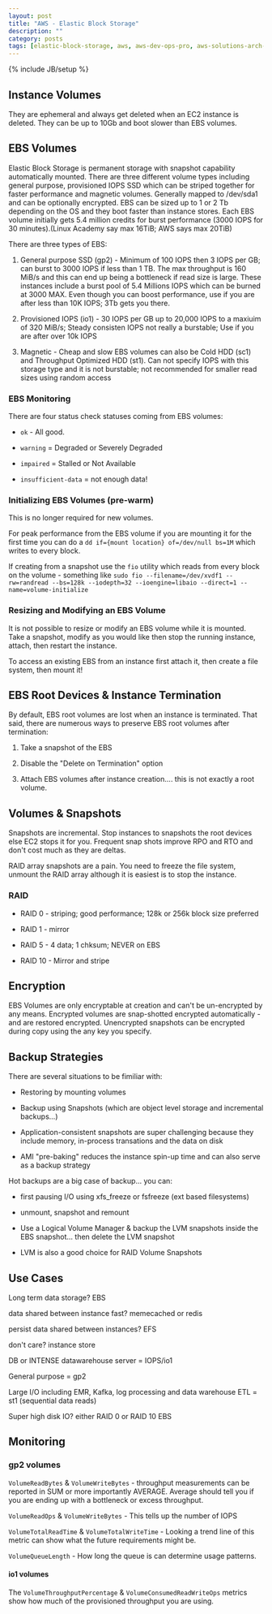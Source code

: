 ```yaml
---
layout: post
title: "AWS - Elastic Block Storage"
description: ""
category: posts
tags: [elastic-block-storage, aws, aws-dev-ops-pro, aws-solutions-arch-pro]
---
```

{% include JB/setup %}

## Instance Volumes

They are ephemeral and always get deleted when an EC2 instance is deleted. They can be up to 10Gb and boot slower than EBS volumes.

## EBS Volumes

Elastic Block Storage is permanent storage with snapshot capability automatically mounted. There are three different volume types including general purpose, provisioned IOPS SSD which can be striped together for faster performance and magnetic volumes. Generally mapped to /dev/sda1 and can be optionally encrypted. EBS can be sized up to 1 or 2 Tb depending on the OS and they boot faster than instance stores. Each EBS volume initially gets 5.4 million credits for burst performance (3000 IOPS for 30 minutes).(Linux Academy say max 16TiB; AWS says max 20TiB)

There are three types of EBS:

1. General purpose SSD (gp2) - Minimum of 100 IOPS then 3 IOPS per GB; can burst to 3000 IOPS if less than 1 TB. The max throughput is 160 MiB/s and this can end up being a bottleneck if read size is large. These instances include a burst pool of 5.4 Millions IOPS which can be burned at 3000 MAX. Even though you can boost performance, use if you are after less than 10K IOPS; 3Tb gets you there. 

2. Provisioned IOPS (io1) - 30 IOPS per GB up to 20,000 IOPS to a maxiuim of 320 MiB/s; Steady consisten IOPS not really a burstable; Use if you are after over 10k IOPS

3. Magnetic - Cheap and slow EBS volumes can also be Cold HDD (sc1) and Throughput Optimized HDD (st1). Can not specify IOPS with this storage type and it is not burstable; not recommended for smaller read sizes using random access

### EBS Monitoring

There are four status check statuses coming from EBS volumes:

- `ok` - All good.

- `warning` = Degraded or Severely Degraded

- `impaired` = Stalled or Not Available 

- `insufficient-data` = not enough data!

### Initializing EBS Volumes (pre-warm)

This is no longer required for new volumes.

For peak performance from the EBS volume if you are mounting it for the first time you can do a `dd if={mount location} of=/dev/null bs=1M` which writes to every block. 

If creating from a snapshot use the `fio` utility which reads from every block on the volume - something like `sudo fio --filename=/dev/xvdf1 --rw=randread --bs=128k --iodepth=32 --ioengine=libaio --direct=1 --name=volume-initialize`


### Resizing and Modifying an EBS Volume

It is not possible to resize or modify an EBS volume while it is mounted. Take a snapshot, modify as you would like then stop the running instance, attach, then restart the instance.

To access an existing EBS from an instance first attach it, then create a file system, then mount it!

## EBS Root Devices &amp; Instance Termination

By default, EBS root volumes are lost when an instance is terminated. That said, there are numerous ways to preserve EBS root volumes after termination:

1. Take a snapshot of the EBS

2. Disable the "Delete on Termination" option

3. Attach EBS volumes after instance creation.... this is not exactly a root volume.

## Volumes &amp; Snapshots

Snapshots are incremental. Stop instances to snapshots the root devices else EC2 stops it for you. Frequent snap shots improve RPO and RTO and don't cost much as they are deltas.

RAID array snapshots are a pain. You need to freeze the file system, unmount the RAID array although it is easiest is to stop the instance.

### RAID

- RAID 0 - striping; good performance; 128k or 256k block size preferred

- RAID 1 - mirror

- RAID 5 - 4 data; 1 chksum; NEVER on EBS

- RAID 10 - Mirror and stripe

## Encryption

EBS Volumes are only encryptable at creation and can't be un-encrypted by any means. Encrypted volumes are snap-shotted encrypted automatically - and are restored encrypted. Unencrypted snapshots can be encrypted during copy using the any key you specify.

## Backup Strategies

There are several situations to be fimiliar with:

- Restoring by mounting volumes

- Backup using Snapshots (which are object level storage and incremental backups...)

- Application-consistent snapshots are super challenging because they include memory, in-process transations and the data on disk

- AMI "pre-baking" reduces the instance spin-up time and can also serve as a backup strategy

Hot backups are a big case of backup... you can:

- first pausing I/O using xfs_freeze or fsfreeze (ext based filesystems)

- unmount, snapshot and remount

- Use a Logical Volume Manager & backup the LVM snapshots inside the EBS snapshot... then delete the LVM snapshot

- LVM is also a good choice for RAID Volume Snapshots

## Use Cases

Long term data storage? EBS

data shared between instance fast? memecached or redis

persist data shared between instances? EFS

don't care? instance store

DB or INTENSE datawarehouse server = IOPS/io1

General purpose = gp2

Large I/O including EMR, Kafka, log processing and data warehouse ETL = st1 (sequential data reads)

Super high disk IO? either RAID 0 or RAID 10 EBS

## Monitoring

### gp2 volumes

`VolumeReadBytes` & `VolumeWriteBytes` - throughput measurements can be reported in SUM or more importantly AVERAGE. Average should tell you if you are ending up with a bottleneck or excess throughput.

`VolumeReadOps` & `VolumeWriteBytes` - This tells up the number of IOPS

`VolumeTotalReadTime` & `VolumeTotalWriteTime` - Looking a trend line of this metric can show what the future requirements might be.

`VolumeQueueLength` - How long the queue is can determine usage patterns. 

#### io1 volumes

The `VolumeThroughputPercentage` & `VolumeConsumedReadWriteOps` metrics show how much of the provisioned throughput you are using. 
